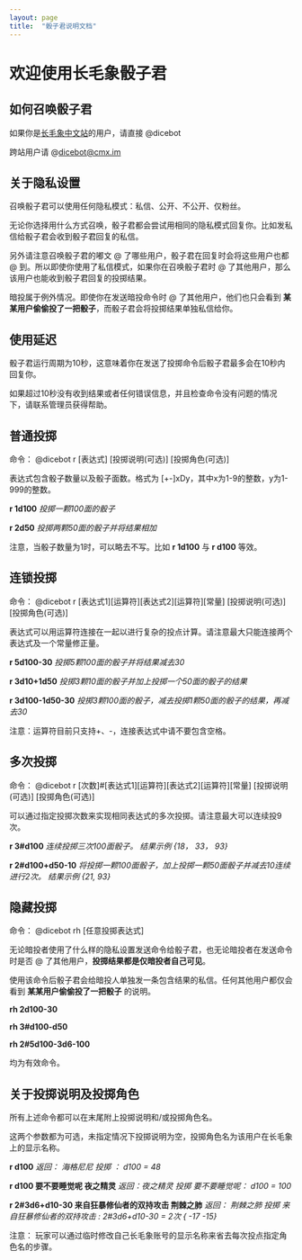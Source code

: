 ```yaml
---
layout: page
title:  "骰子君说明文档"
---
```


# 欢迎使用长毛象骰子君

## 如何召唤骰子君
如果你是[长毛象中文站](https://cmx.im)的用户，请直接 @dicebot

跨站用户请 @dicebot@cmx.im

## 关于隐私设置
召唤骰子君可以使用任何隐私模式：私信、公开、不公开、仅粉丝。

无论你选择用什么方式召唤，骰子君都会尝试用相同的隐私模式回复你。比如发私信给骰子君会收到骰子君回复的私信。

另外请注意召唤骰子君的嘟文 @ 了哪些用户，骰子君在回复时会将这些用户也都 @ 到。所以即使你使用了私信模式，如果你在召唤骰子君时 @ 了其他用户，那么该用户也能收到骰子君回复的投掷结果。

暗投属于例外情况。即使你在发送暗投命令时 @ 了其他用户，他们也只会看到 **某某用户偷偷投了一把骰子**，而骰子君会将投掷结果单独私信给你。

## 使用延迟
骰子君运行周期为10秒，这意味着你在发送了投掷命令后骰子君最多会在10秒内回复你。

如果超过10秒没有收到结果或者任何错误信息，并且检查命令没有问题的情况下，请联系管理员获得帮助。

## 普通投掷
命令： @dicebot r [表达式] [投掷说明(可选)] [投掷角色(可选)]

表达式包含骰子数量以及骰子面数。格式为 [+-]xDy，其中x为1-9的整数，y为1-999的整数。

**r 1d100**  *投掷一颗100面的骰子*

**r 2d50** *投掷两颗50面的骰子并将结果相加*

注意，当骰子数量为1时，可以略去不写。比如 **r 1d100** 与 **r d100** 等效。

## 连锁投掷
命令： @dicebot r [表达式1][运算符][表达式2][运算符][常量] [投掷说明(可选)] [投掷角色(可选)]

表达式可以用运算符连接在一起以进行复杂的投点计算。请注意最大只能连接两个表达式及一个常量修正量。

**r 5d100-30**  *投掷5颗100面的骰子并将结果减去30*

**r 3d10+1d50** *投掷3颗10面的骰子并加上投掷一个50面的骰子的结果*

**r 3d100-1d50-30** *投掷3颗100面的骰子，减去投掷1颗50面的骰子的结果，再减去30*

注意：运算符目前只支持+、-，连接表达式中请不要包含空格。

## 多次投掷
命令： @dicebot r [次数]#[表达式1][运算符][表达式2][运算符][常量] [投掷说明(可选)] [投掷角色(可选)]

可以通过指定投掷次数来实现相同表达式的多次投掷。请注意最大可以连续投9次。

**r 3#d100** *连续投掷三次100面骰子。 结果示例 {18， 33， 93}*

**r 2#d100+d50-10** *将投掷一颗100面骰子，加上投掷一颗50面骰子并减去10连续进行2次。 结果示例 {21, 93}*

## 隐藏投掷
命令： @dicebot rh [任意投掷表达式]

无论暗投者使用了什么样的隐私设置发送命令给骰子君，也无论暗投者在发送命令时是否 @ 了其他用户，**投掷结果都是仅暗投者自己可见**。

使用该命令后骰子君会给暗投人单独发一条包含结果的私信。任何其他用户都仅会看到 **某某用户偷偷投了一把骰子** 的说明。

**rh 2d100-30**

**rh 3#d100-d50**

**rh 2#5d100-3d6-100**

均为有效命令。

## 关于投掷说明及投掷角色
所有上述命令都可以在末尾附上投掷说明和/或投掷角色名。

这两个参数都为可选，未指定情况下投掷说明为空，投掷角色名为该用户在长毛象上的显示名称。

**r d100** *返回： 海格尼尼 投掷 ： d100 = 48*

**r d100 要不要睡觉呢 夜之精灵** *返回：夜之精灵 投掷 要不要睡觉呢： d100 = 100*

**r 2#3d6+d10-30 来自狂暴修仙者的双持攻击 荆棘之肺** *返回： 荆棘之肺 投掷 来自狂暴修仙者的双持攻击 : 2#3d6+d10-30 = 2次 { -17 -15}*

注意： 玩家可以通过临时修改自己长毛象账号的显示名称来省去每次投点指定角色名的步骤。
